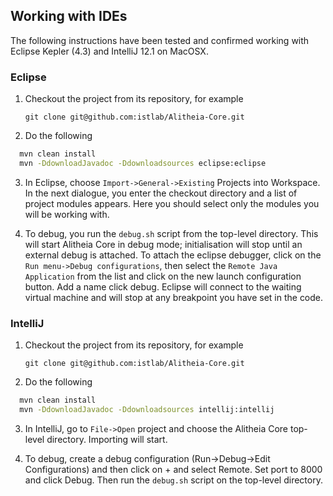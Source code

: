 ## Working with IDEs

The following instructions have been tested and confirmed working
with Eclipse Kepler (4.3) and IntelliJ 12.1 on MacOSX.

### Eclipse
1. Checkout the project from its repository, for example

    `git clone git@github.com:istlab/Alitheia-Core.git`

2. Do the following
  ```bash
    mvn clean install
    mvn -DdownloadJavadoc -Ddownloadsources eclipse:eclipse
  ```

3. In Eclipse, choose `Import->General->Existing` Projects into Workspace.
In the next dialogue,
you enter the checkout directory and a list of project modules appears. Here
you should select only the modules you will be working with.

4. To debug, you run the `debug.sh` script from the top-level directory. This
will start Alitheia Core in debug mode; initialisation will stop until an
external debug is attached. To attach the eclipse debugger, click on the
`Run menu->Debug configurations`, then select the `Remote Java Application` from
the list and click on the new launch configuration button. Add a name click
debug. Eclipse will connect to the waiting virtual machine and will stop
at any breakpoint you have set in the code.

### IntelliJ

1. Checkout the project from its repository, for example

    `git clone git@github.com:istlab/Alitheia-Core.git`

2. Do the following

  ```bash
    mvn clean install
    mvn -DdownloadJavadoc -Ddownloadsources intellij:intellij
  ```

3. In IntelliJ, go to `File->Open` project and choose the Alitheia Core top-level
directory. Importing will start.

4. To debug, create a debug configuration (Run->Debug->Edit Configurations) and
then click on + and select Remote. Set port to 8000 and click Debug. Then run
the `debug.sh` script on the top-level directory.


